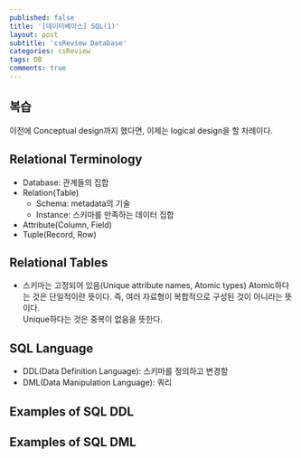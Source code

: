 ```yaml
---
published: false
title: '[데이터베이스] SQL(1)'
layout: post
subtitle: 'csReview Database'
categories: csReview
tags: DB
comments: true
---
```


## 복습
이전에 Conceptual design까지 했다면, 이제는 logical design을 할 차례이다.

## Relational Terminology
+ Database: 관계들의 집합
+ Relation(Table)
  + Schema: metadata의 기술
  + Instance: 스키마를 만족하는 데이터 집합
+ Attribute(Column, Field)
+ Tuple(Record, Row)

## Relational Tables
+ 스키마는 고정되어 있음(Unique attribute names, Atomic types)
  Atomic하다는 것은 단일적이란 뜻이다. 즉, 여러 자료형이 복합적으로 구성된 것이 아니라는 뜻이다.  
  Unique하다는 것은 중복이 없음을 뜻한다.

## SQL Language
+ DDL(Data Definition Language): 스키마를 정의하고 변경함
+ DML(Data Manipulation Language): 쿼리

## Examples of SQL DDL

## Examples of SQL DML
